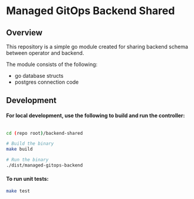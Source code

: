 
# Managed GitOps Backend Shared

## Overview

This repository is a simple go module created for sharing backend schema between operator and backend. 

The module consists of the following:
- go database structs
- postgres connection code

## Development

#### For local development, use the following to build and run the controller:
```bash

cd (repo root)/backend-shared

# Build the binary
make build

# Run the binary
./dist/managed-gitops-backend

```

#### To run unit tests:
```bash
make test
```

